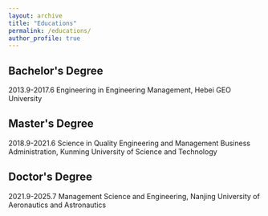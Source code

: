 ```yaml
---
layout: archive
title: "Educations"
permalink: /educations/
author_profile: true
---
```


## Bachelor's Degree

2013.9-2017.6 Engineering in Engineering Management, Hebei GEO University

## Master's Degree 

2018.9-2021.6 Science in Quality Engineering and Management Business Administration, Kunming University of Science and Technology

## Doctor's Degree 

2021.9-2025.7  Management Science and Engineering, Nanjing University of Aeronautics and Astronautics

